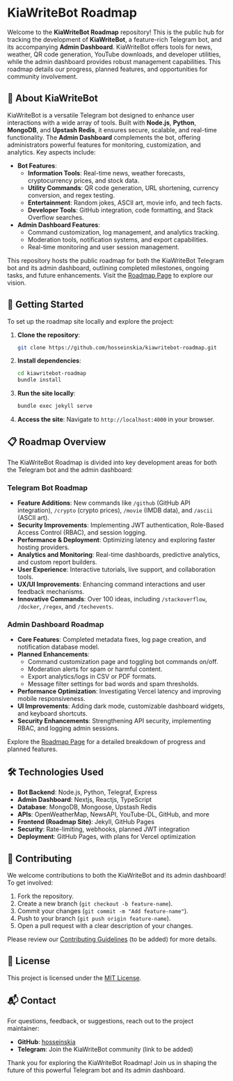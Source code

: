 # KiaWriteBot Roadmap

Welcome to the **KiaWriteBot Roadmap** repository! This is the public hub for tracking the development of **KiaWriteBot**, a feature-rich Telegram bot, and its accompanying **Admin Dashboard**. KiaWriteBot offers tools for news, weather, QR code generation, YouTube downloads, and developer utilities, while the admin dashboard provides robust management capabilities. This roadmap details our progress, planned features, and opportunities for community involvement.

## 🌟 About KiaWriteBot

KiaWriteBot is a versatile Telegram bot designed to enhance user interactions with a wide array of tools. Built with **Node.js**, **Python**, **MongoDB**, and **Upstash Redis**, it ensures secure, scalable, and real-time functionality. The **Admin Dashboard** complements the bot, offering administrators powerful features for monitoring, customization, and analytics. Key aspects include:

- **Bot Features**:
  - **Information Tools**: Real-time news, weather forecasts, cryptocurrency prices, and stock data.
  - **Utility Commands**: QR code generation, URL shortening, currency conversion, and regex testing.
  - **Entertainment**: Random jokes, ASCII art, movie info, and tech facts.
  - **Developer Tools**: GitHub integration, code formatting, and Stack Overflow searches.
- **Admin Dashboard Features**:
  - Command customization, log management, and analytics tracking.
  - Moderation tools, notification systems, and export capabilities.
  - Real-time monitoring and user session management.

This repository hosts the public roadmap for both the KiaWriteBot Telegram bot and its admin dashboard, outlining completed milestones, ongoing tasks, and future enhancements. Visit the [Roadmap Page](https://hosseinskia.github.io/kiawritebot-roadmap/) to explore our vision.

## 🚀 Getting Started

To set up the roadmap site locally and explore the project:

1. **Clone the repository**:
   ```bash
   git clone https://github.com/hosseinskia/kiawritebot-roadmap.git
   ```
2. **Install dependencies**:
   ```bash
   cd kiawritebot-roadmap
   bundle install
   ```
3. **Run the site locally**:
   ```bash
   bundle exec jekyll serve
   ```
4. **Access the site**:
   Navigate to `http://localhost:4000` in your browser.

## 📋 Roadmap Overview

The KiaWriteBot Roadmap is divided into key development areas for both the Telegram bot and the admin dashboard:

### Telegram Bot Roadmap
- **Feature Additions**: New commands like `/github` (GitHub API integration), `/crypto` (crypto prices), `/movie` (IMDB data), and `/ascii` (ASCII art).
- **Security Improvements**: Implementing JWT authentication, Role-Based Access Control (RBAC), and session logging.
- **Performance & Deployment**: Optimizing latency and exploring faster hosting providers.
- **Analytics and Monitoring**: Real-time dashboards, predictive analytics, and custom report builders.
- **User Experience**: Interactive tutorials, live support, and collaboration tools.
- **UX/UI Improvements**: Enhancing command interactions and user feedback mechanisms.
- **Innovative Commands**: Over 100 ideas, including `/stackoverflow`, `/docker`, `/regex`, and `/techevents`.

### Admin Dashboard Roadmap
- **Core Features**: Completed metadata fixes, log page creation, and notification database model.
- **Planned Enhancements**:
  - Command customization page and toggling bot commands on/off.
  - Moderation alerts for spam or harmful content.
  - Export analytics/logs in CSV or PDF formats.
  - Message filter settings for bad words and spam thresholds.
- **Performance Optimization**: Investigating Vercel latency and improving mobile responsiveness.
- **UI Improvements**: Adding dark mode, customizable dashboard widgets, and keyboard shortcuts.
- **Security Enhancements**: Strengthening API security, implementing RBAC, and logging admin sessions.

Explore the [Roadmap Page](https://hosseinskia.github.io/kiawritebot-roadmap/) for a detailed breakdown of progress and planned features.

## 🛠️ Technologies Used

- **Bot Backend**: Node.js, Python, Telegraf, Express
- **Admin Dashboard**: Nextjs, Reactjs, TypeScript
- **Database**: MongoDB, Mongoose, Upstash Redis
- **APIs**: OpenWeatherMap, NewsAPI, YouTube-DL, GitHub, and more
- **Frontend (Roadmap Site)**: Jekyll, GitHub Pages
- **Security**: Rate-limiting, webhooks, planned JWT integration
- **Deployment**: GitHub Pages, with plans for Vercel optimization

## 🤝 Contributing

We welcome contributions to both the KiaWriteBot and its admin dashboard! To get involved:

1. Fork the repository.
2. Create a new branch (`git checkout -b feature-name`).
3. Commit your changes (`git commit -m "Add feature-name"`).
4. Push to your branch (`git push origin feature-name`).
5. Open a pull request with a clear description of your changes.

Please review our [Contributing Guidelines](CONTRIBUTING.md) (to be added) for more details.

## 📄 License

This project is licensed under the [MIT License](LICENSE).

## 📬 Contact

For questions, feedback, or suggestions, reach out to the project maintainer:

- **GitHub**: [hosseinskia](https://github.com/hosseinskia)
- **Telegram**: Join the KiaWriteBot community (link to be added)

Thank you for exploring the KiaWriteBot Roadmap! Join us in shaping the future of this powerful Telegram bot and its admin dashboard.